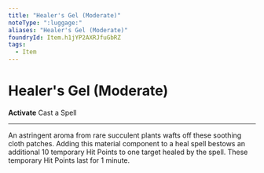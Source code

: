 ```yaml
---
title: "Healer's Gel (Moderate)"
noteType: ":luggage:"
aliases: "Healer's Gel (Moderate)"
foundryId: Item.h1jYP2AXRJfuGbRZ
tags:
  - Item
---
```


# Healer's Gel (Moderate)

**Activate** Cast a Spell

* * *

An astringent aroma from rare succulent plants wafts off these soothing cloth patches. Adding this material component to a heal spell bestows an additional 10 temporary Hit Points to one target healed by the spell. These temporary Hit Points last for 1 minute.


